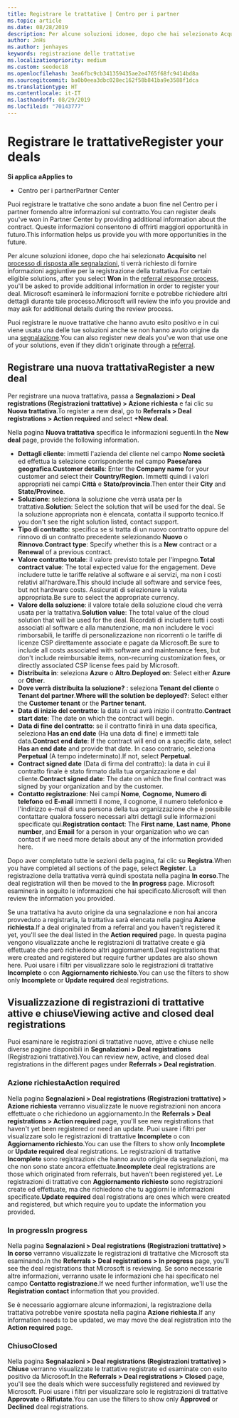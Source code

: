 ```yaml
---
title: Registrare le trattative | Centro per i partner
ms.topic: article
ms.date: 08/28/2019
description: Per alcune soluzioni idonee, dopo che hai selezionato Acquisito, ti verrà richiesto di fornire informazioni aggiuntive per la registrazione della trattativa. Microsoft esaminerà le informazioni fornite e potrebbe richiedere altri dettagli durante tale processo.
author: JnHs
ms.author: jenhayes
keywords: registrazione delle trattative
ms.localizationpriority: medium
ms.custom: seodec18
ms.openlocfilehash: 3ea6fbc9cb341359435ae2e4765f68fc9414bd8a
ms.sourcegitcommit: ba0b0eea3dbc028ec162f58b841ba9e3588f1dca
ms.translationtype: HT
ms.contentlocale: it-IT
ms.lasthandoff: 08/29/2019
ms.locfileid: "70143777"
---
```

# <a name="register-your-deals"></a><span data-ttu-id="deb79-105">Registrare le trattative</span><span class="sxs-lookup"><span data-stu-id="deb79-105">Register your deals</span></span>

<span data-ttu-id="deb79-106">**Si applica a**</span><span class="sxs-lookup"><span data-stu-id="deb79-106">**Applies to**</span></span>

-  <span data-ttu-id="deb79-107">Centro per i partner</span><span class="sxs-lookup"><span data-stu-id="deb79-107">Partner Center</span></span>

<span data-ttu-id="deb79-108">Puoi registrare le trattative che sono andate a buon fine nel Centro per i partner fornendo altre informazioni sul contratto.</span><span class="sxs-lookup"><span data-stu-id="deb79-108">You can register deals you've won in Partner Center by providing additional information about the contract.</span></span> <span data-ttu-id="deb79-109">Queste informazioni consentono di offrirti maggiori opportunità in futuro.</span><span class="sxs-lookup"><span data-stu-id="deb79-109">This information helps us provide you with more opportunities in the future.</span></span>

<span data-ttu-id="deb79-110">Per alcune soluzioni idonee, dopo che hai selezionato **Acquisito** nel [processo di risposta alle segnalazioni](responding-to-referrals.md), ti verrà richiesto di fornire informazioni aggiuntive per la registrazione della trattativa.</span><span class="sxs-lookup"><span data-stu-id="deb79-110">For certain eligible solutions, after you select **Won** in the [referral response process](responding-to-referrals.md), you'll be asked to provide additional information in order to register your deal.</span></span> <span data-ttu-id="deb79-111">Microsoft esaminerà le informazioni fornite e potrebbe richiedere altri dettagli durante tale processo.</span><span class="sxs-lookup"><span data-stu-id="deb79-111">Microsoft will review the info you provide and may ask for additional details during the review process.</span></span>

<span data-ttu-id="deb79-112">Puoi registrare le nuove trattative che hanno avuto esito positivo e in cui viene usata una delle tue soluzioni anche se non hanno avuto origine da una [segnalazione](referrals.md).</span><span class="sxs-lookup"><span data-stu-id="deb79-112">You can also register new deals you've won that use one of your solutions, even if they didn't originate through a [referral](referrals.md).</span></span> 

## <a name="register-a-new-deal"></a><span data-ttu-id="deb79-113">Registrare una nuova trattativa</span><span class="sxs-lookup"><span data-stu-id="deb79-113">Register a new deal</span></span>

<span data-ttu-id="deb79-114">Per registrare una nuova trattativa, passa a **Segnalazioni > Deal registrations (Registrazioni trattative) > Azione richiesta** e fai clic su **Nuova trattativa**.</span><span class="sxs-lookup"><span data-stu-id="deb79-114">To register a new deal, go to **Referrals > Deal registrations > Action required** and select **+New deal**.</span></span>

<span data-ttu-id="deb79-115">Nella pagina **Nuova trattativa** specifica le informazioni seguenti.</span><span class="sxs-lookup"><span data-stu-id="deb79-115">In the **New deal** page, provide the following information.</span></span>

- <span data-ttu-id="deb79-116">**Dettagli cliente**: immetti l'azienda del cliente nel campo **Nome società** ed effettua la selezione corrispondente nel campo **Paese/area geografica**.</span><span class="sxs-lookup"><span data-stu-id="deb79-116">**Customer details**: Enter the **Company name** for your customer and select their **Country/Region**.</span></span> <span data-ttu-id="deb79-117">Immetti quindi i valori appropriati nei campi **Città** e **Stato/provincia**.</span><span class="sxs-lookup"><span data-stu-id="deb79-117">Then enter their **City** and **State/Province**.</span></span>
- <span data-ttu-id="deb79-118">**Soluzione**: seleziona la soluzione che verrà usata per la trattativa.</span><span class="sxs-lookup"><span data-stu-id="deb79-118">**Solution**: Select the solution that will be used for the deal.</span></span> <span data-ttu-id="deb79-119">Se la soluzione appropriata non è elencata, contatta il supporto tecnico.</span><span class="sxs-lookup"><span data-stu-id="deb79-119">If you don't see the right solution listed, contact support.</span></span>
- <span data-ttu-id="deb79-120">**Tipo di contratto**: specifica se si tratta di un nuovo contratto oppure del rinnovo di un contratto precedente selezionando **Nuovo** o **Rinnovo**.</span><span class="sxs-lookup"><span data-stu-id="deb79-120">**Contract type**: Specify whether this is a **New** contract or a **Renewal** of a previous contract.</span></span>
- <span data-ttu-id="deb79-121">**Valore contratto totale**: il valore previsto totale per l'impegno.</span><span class="sxs-lookup"><span data-stu-id="deb79-121">**Total contract value**: The total expected value for the engagement.</span></span> <span data-ttu-id="deb79-122">Deve includere tutte le tariffe relative al software e ai servizi, ma non i costi relativi all'hardware.</span><span class="sxs-lookup"><span data-stu-id="deb79-122">This should include all software and service fees, but not hardware costs.</span></span> <span data-ttu-id="deb79-123">Assicurati di selezionare la valuta appropriata.</span><span class="sxs-lookup"><span data-stu-id="deb79-123">Be sure to select the appropriate currency.</span></span>
- <span data-ttu-id="deb79-124">**Valore della soluzione**: il valore totale della soluzione cloud che verrà usata per la trattativa.</span><span class="sxs-lookup"><span data-stu-id="deb79-124">**Solution value**: The total value of the cloud solution that will be used for the deal.</span></span> <span data-ttu-id="deb79-125">Ricordati di includere tutti i costi associati al software e alla manutenzione, ma non includere le voci rimborsabili, le tariffe di personalizzazione non ricorrenti o le tariffe di licenze CSP direttamente associate e pagate da Microsoft.</span><span class="sxs-lookup"><span data-stu-id="deb79-125">Be sure to include all costs associated with software and maintenance fees, but don't include reimbursable items, non-recurring customization fees, or directly associated CSP license fees paid by Microsoft.</span></span>
- <span data-ttu-id="deb79-126">**Distribuita in**: seleziona **Azure** o **Altro**.</span><span class="sxs-lookup"><span data-stu-id="deb79-126">**Deployed on**: Select either **Azure** or **Other**.</span></span>
- <span data-ttu-id="deb79-127">**Dove verrà distribuita la soluzione?** : seleziona **Tenant del cliente** o **Tenant del partner**.</span><span class="sxs-lookup"><span data-stu-id="deb79-127">**Where will the solution be deployed?**: Select either the **Customer tenant** or the **Partner tenant**.</span></span>
- <span data-ttu-id="deb79-128">**Data di inizio del contratto**: la data in cui avrà inizio il contratto.</span><span class="sxs-lookup"><span data-stu-id="deb79-128">**Contract start date**: The date on which the contract will begin.</span></span>
- <span data-ttu-id="deb79-129">**Data di fine del contratto**: se il contratto finirà in una data specifica, seleziona **Has an end date** (Ha una data di fine) e immetti tale data.</span><span class="sxs-lookup"><span data-stu-id="deb79-129">**Contract end date**: If the contract will end on a specific date, select **Has an end date** and provide that date.</span></span> <span data-ttu-id="deb79-130">In caso contrario, seleziona **Perpetual** (A tempo indeterminato).</span><span class="sxs-lookup"><span data-stu-id="deb79-130">If not, select **Perpetual**.</span></span>
- <span data-ttu-id="deb79-131">**Contract signed date** (Data di firma del contratto): la data in cui il contratto finale è stato firmato dalla tua organizzazione e dal cliente.</span><span class="sxs-lookup"><span data-stu-id="deb79-131">**Contract signed date**: The date on which the final contract was signed by your organization and by the customer.</span></span>
- <span data-ttu-id="deb79-132">**Contatto registrazione**: Nei campi **Nome**, **Cognome**, **Numero di telefono** ed **E-mail** immetti il nome, il cognome, il numero telefonico e l'indirizzo e-mail di una persona della tua organizzazione che è possibile contattare qualora fossero necessari altri dettagli sulle informazioni specificate qui.</span><span class="sxs-lookup"><span data-stu-id="deb79-132">**Registration contact**: The **First name**, **Last name**, **Phone number**, and **Email** for a person in your organization who we can contact if we need more details about any of the information provided here.</span></span>

<span data-ttu-id="deb79-133">Dopo aver completato tutte le sezioni della pagina, fai clic su **Registra**.</span><span class="sxs-lookup"><span data-stu-id="deb79-133">When you have completed all sections of the page, select **Register**.</span></span> <span data-ttu-id="deb79-134">La registrazione della trattativa verrà quindi spostata nella pagina **In corso**.</span><span class="sxs-lookup"><span data-stu-id="deb79-134">The deal registration will then be moved to the **In progress** page.</span></span> <span data-ttu-id="deb79-135">Microsoft esaminerà in seguito le informazioni che hai specificato.</span><span class="sxs-lookup"><span data-stu-id="deb79-135">Microsoft will then review the information you provided.</span></span>

<span data-ttu-id="deb79-136">Se una trattativa ha avuto origine da una segnalazione e non hai ancora provveduto a registrarla, la trattativa sarà elencata nella pagina **Azione richiesta**.</span><span class="sxs-lookup"><span data-stu-id="deb79-136">If a deal originated from a referral and you haven't registered it yet, you'll see the deal listed in the **Action required** page.</span></span> <span data-ttu-id="deb79-137">In questa pagina vengono visualizzate anche le registrazioni di trattative create e già effettuate che però richiedono altri aggiornamenti.</span><span class="sxs-lookup"><span data-stu-id="deb79-137">Deal registrations that were created and registered but require further updates are also shown here.</span></span> <span data-ttu-id="deb79-138">Puoi usare i filtri per visualizzare solo le registrazioni di trattative **Incomplete** o con **Aggiornamento richiesto**.</span><span class="sxs-lookup"><span data-stu-id="deb79-138">You can use the filters to show only **Incomplete** or **Update required** deal registrations.</span></span>

## <a name="viewing-active-and-closed-deal-registrations"></a><span data-ttu-id="deb79-139">Visualizzazione di registrazioni di trattative attive e chiuse</span><span class="sxs-lookup"><span data-stu-id="deb79-139">Viewing active and closed deal registrations</span></span>

<span data-ttu-id="deb79-140">Puoi esaminare le registrazioni di trattative nuove, attive e chiuse nelle diverse pagine disponibili in **Segnalazioni > Deal registrations** (Registrazioni trattative).</span><span class="sxs-lookup"><span data-stu-id="deb79-140">You can review new, active, and closed deal registrations in the different pages under **Referrals > Deal registration**.</span></span>

### <a name="action-required"></a><span data-ttu-id="deb79-141">Azione richiesta</span><span class="sxs-lookup"><span data-stu-id="deb79-141">Action required</span></span>

<span data-ttu-id="deb79-142">Nella pagina **Segnalazioni > Deal registrations (Registrazioni trattative) > Azione richiesta** verranno visualizzate le nuove registrazioni non ancora effettuate o che richiedono un aggiornamento.</span><span class="sxs-lookup"><span data-stu-id="deb79-142">In the **Referrals > Deal registrations > Action required** page, you'll see new registrations that haven't yet been registered or need an update.</span></span> <span data-ttu-id="deb79-143">Puoi usare i filtri per visualizzare solo le registrazioni di trattative **Incomplete** o con **Aggiornamento richiesto**.</span><span class="sxs-lookup"><span data-stu-id="deb79-143">You can use the filters to show only **Incomplete** or **Update required** deal registrations.</span></span> <span data-ttu-id="deb79-144">Le registrazioni di trattative **Incomplete** sono registrazioni che hanno avuto origine da segnalazioni, ma che non sono state ancora effettuate.</span><span class="sxs-lookup"><span data-stu-id="deb79-144">**Incomplete** deal registrations are those which originated from referrals, but haven't been registered yet.</span></span> <span data-ttu-id="deb79-145">Le registrazioni di trattative con **Aggiornamento richiesto** sono registrazioni create ed effettuate, ma che richiedono che tu aggiorni le informazioni specificate.</span><span class="sxs-lookup"><span data-stu-id="deb79-145">**Update required** deal registrations are ones which were created and registered, but which require you to update the information you provided.</span></span>

### <a name="in-progress"></a><span data-ttu-id="deb79-146">In progress</span><span class="sxs-lookup"><span data-stu-id="deb79-146">In progress</span></span>

<span data-ttu-id="deb79-147">Nella pagina **Segnalazioni > Deal registrations (Registrazioni trattative) > In corso** verranno visualizzate le registrazioni di trattative che Microsoft sta esaminando.</span><span class="sxs-lookup"><span data-stu-id="deb79-147">In the **Referrals > Deal registrations > In progress** page, you'll see the deal registrations that Microsoft is reviewing.</span></span> <span data-ttu-id="deb79-148">Se sono necessarie altre informazioni, verranno usate le informazioni che hai specificato nel campo **Contatto registrazione**.</span><span class="sxs-lookup"><span data-stu-id="deb79-148">If we need further information, we'll use the **Registration contact** information that you provided.</span></span>

<span data-ttu-id="deb79-149">Se è necessario aggiornare alcune informazioni, la registrazione della trattativa potrebbe venire spostata nella pagina **Azione richiesta**.</span><span class="sxs-lookup"><span data-stu-id="deb79-149">If any information needs to be updated, we may move the deal registration into the **Action required** page.</span></span>

### <a name="closed"></a><span data-ttu-id="deb79-150">Chiuso</span><span class="sxs-lookup"><span data-stu-id="deb79-150">Closed</span></span>

<span data-ttu-id="deb79-151">Nella pagina **Segnalazioni > Deal registrations (Registrazioni trattative) > Chiuse** verranno visualizzate le trattative registrate ed esaminate con esito positivo da Microsoft.</span><span class="sxs-lookup"><span data-stu-id="deb79-151">In the **Referrals > Deal registrations > Closed** page, you'll see the deals which were successfully registered and reviewed by Microsoft.</span></span> <span data-ttu-id="deb79-152">Puoi usare i filtri per visualizzare solo le registrazioni di trattative **Approvate** o **Rifiutate**.</span><span class="sxs-lookup"><span data-stu-id="deb79-152">You can use the filters to show only **Approved** or **Declined** deal registrations.</span></span>
